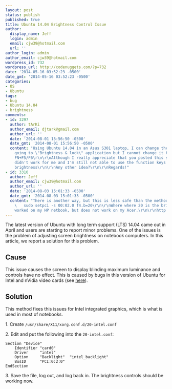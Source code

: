 ```yaml
---
layout: post
status: publish
published: true
title: Ubuntu 14.04 Brightness Control Issue
author:
  display_name: Jeff
  login: admin
  email: cjw39@hotmail.com
  url: ''
author_login: admin
author_email: cjw39@hotmail.com
wordpress_id: 732
wordpress_url: http://codenuggets.com/?p=732
date: '2014-05-16 03:52:23 -0500'
date_gmt: '2014-05-16 03:52:23 -0500'
categories:
- OS
- Ubuntu
tags:
- bug
- Ubuntu 14.04
- brightness
comments:
- id: 3297
  author: tArKi
  author_email: djtark@gmail.com
  author_url: ''
  date: '2014-08-01 15:56:50 -0500'
  date_gmt: '2014-08-01 15:56:50 -0500'
  content: "Using Ubuntu 14.04 in an Asus S301 laptop, I can change the brightness
    going to \"Brightness & lock\" application but I cannot change it by pressing
    FN+F5/F6\r\n\r\nAlthough I really appreciate that you posted this solution, it
    didn't work for me and I'm still not able to use the function keys to change the
    brightness\r\n\r\nAny other idea?\r\n\r\nRegards!"
- id: 3310
  author: Jeff
  author_email: cjw39@hotmail.com
  author_url: ''
  date: '2014-08-03 15:01:33 -0500'
  date_gmt: '2014-08-03 15:01:33 -0500'
  content: "There is another way, but this is less safe than the method above.\r\n\r\n
    \   sudo setpci -s 00:02.0 f4.b=20\r\n\r\nWhere where 20 is the brightness percentage.\r\n\r\nThis
    worked on my HP netbook, but does not work on my Acer.\r\n\r\nhttp://askubuntu.com/questions/195011/how-do-i-adjust-the-screen-brightness-on-an-acer-aspire-one-d270"
---
```

The latest version of Ubuntu with long term support (LTS) 14.04 came out in April and users are starting to report minor problems. One of the issues is the problem of adjusting screen brightness on notebook computers. In this article, we report a solution for this problem.

## Cause

This issue causes the screen to display blinding maximum luminance and controls have no effect. This is caused by bugs in this version of Ubuntu for Intel and nVidia video cards (see <a href="https://bugs.launchpad.net/ubuntu/+source/linux/+bug/1255428" target="_blank">here</a>).

## Solution

This method fixes this issues for Intel integrated graphics, which is what is used in most of notebooks.

1\. Create `/usr/share/X11/xorg.conf.d/20-intel.conf`

2\. Edit and put the following into the `20-intel.conf`:

```
Section "Device"
    Identifier "card0"
    Driver     "intel"
    Option     "Backlight"  "intel_backlight"
    BusID      "PCI:0:2:0"
EndSection
```

3\. Save the file, log out, and log back in. The brightness controls should be working now.
